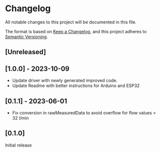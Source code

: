 # Changelog
All notable changes to this project will be documented in this file.

The format is based on [Keep a Changelog](https://keepachangelog.com/en/1.0.0/),
and this project adheres to [Semantic Versioning](https://semver.org/spec/v2.0.0.html).


## [Unreleased]

## [1.0.0] - 2023-10-09

- Update driver with newly generated improved code.
- Update Readme with better instructions for Arduino and ESP32

## [0.1.1] - 2023-06-01

- Fix conversion in rawMeasuredData to avoid overflow for flow values > 32 l/min

## [0.1.0] 

Initial release
